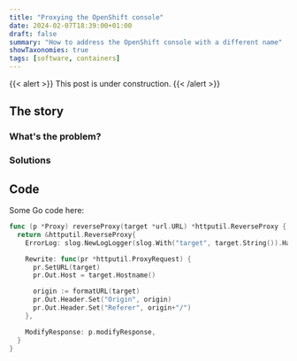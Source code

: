 ```yaml
---
title: "Proxying the OpenShift console"
date: 2024-02-07T18:39:00+01:00
draft: false
summary: "How to address the OpenShift console with a different name"
showTaxonomies: true
tags: [software, containers]
---
```


{{< alert >}}
This post is under construction.
{{< /alert >}}

## The story

### What's the problem?

### Solutions

## Code

Some Go code here:

```go
func (p *Proxy) reverseProxy(target *url.URL) *httputil.ReverseProxy {
  return &httputil.ReverseProxy{
    ErrorLog: slog.NewLogLogger(slog.With("target", target.String()).Handler(), slog.LevelError),

    Rewrite: func(pr *httputil.ProxyRequest) {
      pr.SetURL(target)
      pr.Out.Host = target.Hostname()

      origin := formatURL(target)
      pr.Out.Header.Set("Origin", origin)
      pr.Out.Header.Set("Referer", origin+"/")
    },

    ModifyResponse: p.modifyResponse,
  }
}
```